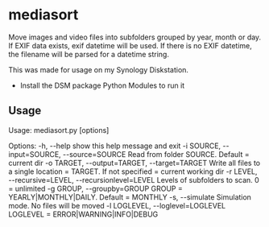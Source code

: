 # mediasort
Move images and video files into subfolders grouped by year, month or day.
If EXIF data exists, exif datetime will be used.
If there is no EXIF datetime, the filename will be parsed for a datetime string.

This was made for usage on my Synology Diskstation.

* Install the DSM package Python Modules to run it

## Usage
Usage: mediasort.py [options]

Options:
  -h, --help            show this help message and exit
  -i SOURCE, --input=SOURCE, --source=SOURCE
                        Read from folder SOURCE. Default = current dir
  -o TARGET, --output=TARGET, --target=TARGET
                        Write all files to a single location = TARGET. If not
                        specified = current working dir
  -r LEVEL, --recursive=LEVEL, --recursionlevel=LEVEL
                        Levels of subfolders to scan. 0 = unlimited
  -g GROUP, --groupby=GROUP
                        GROUP = YEARLY|MONTHLY|DAILY. Default = MONTHLY
  -s, --simulate        Simulation mode. No files will be moved
  -l LOGLEVEL, --loglevel=LOGLEVEL
                        LOGLEVEL = ERROR|WARNING|INFO|DEBUG
